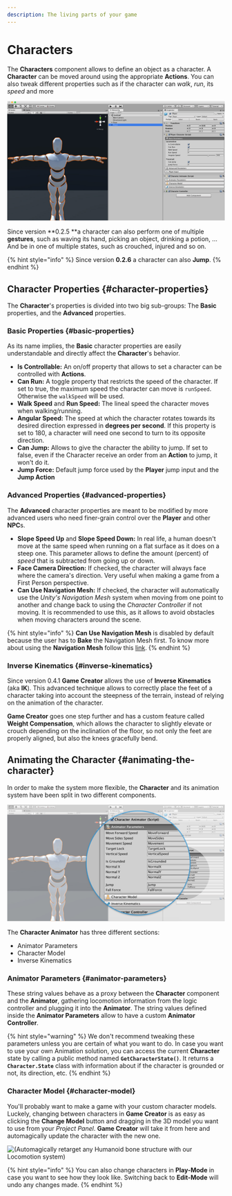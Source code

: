 ```yaml
---
description: The living parts of your game
---
```


# Characters

The **Characters** component allows to define an object as a character. A **Character** can be moved around using the appropriate **Actions**. You can also tweak different properties such as if the character can _walk_, _run_, its _speed_ and more

![](../../.gitbook/assets/character.jpg)

Since version **0.2.5 **a character can also perform one of multiple **gestures**, such as waving its hand, picking an object, drinking a potion, ... And be in one of multiple states, such as crouched, injured and so on.

{% hint style="info" %}
Since version **0.2.6** a character can also **Jump**.
{% endhint %}

## Character Properties {#character-properties}

The **Character**'s properties is divided into two big sub-groups: The **Basic** properties, and the **Advanced** properties.

### Basic Properties {#basic-properties}

As its name implies, the **Basic** character properties are easily understandable and directly affect the **Character**'s behavior.

* **Is Controllable:** An on/off property that allows to set a character can be controlled with **Actions**.
* **Can Run:** A toggle property that restricts the speed of the character. If set to true, the maximum speed the character can move is `runSpeed`. Otherwise the `walkSpeed` will be used.
* **Walk Speed** and **Run Speed:** The lineal speed the character moves when walking/running.
* **Angular Speed:** The speed at which the character rotates towards its desired direction expressed in **degrees per second**. If this property is set to 180, a character will need one second to turn to its opposite direction.
* **Can Jump:** Allows to give the character the ability to jump. If set to false, even if the Character receive an order from an **Action** to jump, it won't do it.
* **Jump Force:** Default jump force used by the **Player** jump input and the **Jump Action**

### Advanced Properties {#advanced-properties}

The **Advanced** character properties are meant to be modified by more advanced users who need finer-grain control over the **Player** and other **NPC**s.

* **Slope Speed Up** and **Slope Speed Down:** In real life, a human doesn't move at the same speed when running on a flat surface as it does on a steep one. This parameter allows to define the amount \(percent\) of _speed_ that is subtracted from going up or down.
* **Face Camera Direction:** If checked, the character will always face where the camera's direction. Very useful when making a game from a First Person perspective.
* **Can Use Navigation Mesh:** If checked, the character will automatically use the _Unity's Navigation Mesh_ system when moving from one point to another and change back to using the _Character Controller_ if not moving. It is recommended to use this, as it allows to avoid obstacles when moving characters around the scene.

{% hint style="info" %}
**Can Use Navigation Mesh** is disabled by default because the user has to **Bake** the Navigation Mesh first. To know more about using the **Navigation Mesh** follow this [link](https://docs.unity3d.com/Manual/Navigation.html).
{% endhint %}

### Inverse Kinematics {#inverse-kinematics}

Since version 0.4.1 **Game Creator** allows the use of **Inverse Kinematics** \(aka **IK**\). This advanced technique allows to correctly place the feet of a character taking into account the steepness of the terrain, instead of relying on the animation of the character.

**Game Creator** goes one step further and has a custom feature called **Weight Compensation**, which allows the character to slightly elevate or crouch depending on the inclination of the floor, so not only the feet are properly aligned, but also the knees gracefully bend.

## Animating the Character {#animating-the-character}

In order to make the system more flexible, the **Character** and its animation system have been split in two different components.

![\(You can customize the Animator parameters if you already have a Character system\)](../../.gitbook/assets/character-animation.jpg)

The **Character Animator** has three different sections: 

* Animator Parameters
* Character Model
* Inverse Kinematics

### Animator Parameters {#animator-parameters}

These string values behave as a proxy between the **Character** component and the **Animator**, gathering locomotion information from the logic controller and plugging it into the **Animator**. The string values defined inside the **Animator Parameters** allow to have a custom **Animator Controller**.

{% hint style="warning" %}
We don't recommend tweaking these parameters unless you are certain of what you want to do. In case you want to use your own Animation solution, you can access the current **Character** state by calling a public method named **`GetCharacterState()`**. It returns a **`Character.State`** class with information about if the character is grounded or not, its direction, etc.
{% endhint %}

### Character Model {#character-model}

You'll probably want to make a game with your custom character models. Luckely, changing between characters in **Game Creator** is as easy as clicking the **Change Model** button and dragging in the 3D model you want to use from your _Project Panel_. **Game Creator** will take it from here and automagically update the character with the new one.

![\(Automagically retarget any Humanoid bone structure with our Locomotion system\)](../../.gitbook/assets/character-change-model.gif)

{% hint style="info" %}
You can also change characters in **Play-Mode** in case you want to see how they look like. Switching back to **Edit-Mode** will undo any changes made.
{% endhint %}

